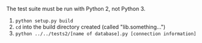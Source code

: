 The test suite must be run with Python 2, not Python 3.

1. `python setup.py build`
2. `cd` into the build directory created (called "lib.something...")
3. `python ../../tests2/[name of database].py [connection information]`
